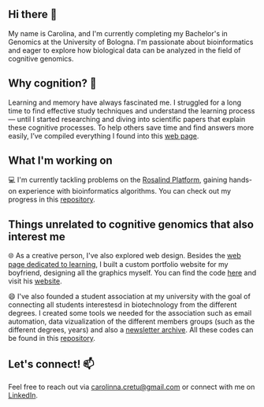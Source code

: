 ## Hi there 👋

My name is Carolina, and I'm currently completing my Bachelor's in Genomics at the University of Bologna. I'm passionate about bioinformatics and eager to explore how biological data can be analyzed in the field of cognitive genomics.

## Why cognition? 🧠

Learning and memory have always fascinated me. I struggled for a long time to find effective study techniques and understand the learning process— until I started researching and diving into scientific papers that explain these cognitive processes. To help others save time and find answers more easily, I’ve compiled everything I found into this [web page](). 

## What I'm working on

💻 I'm currently tackling problems on the [Rosalind Platform](https://rosalind.info/about/), gaining hands-on experience with bioinformatics algorithms. You can check out my progress in this [repository](https://github.com/CarolinaCretu/rosalind_solutions).

## Things unrelated to cognitive genomics that also interest me 
🌐 As a creative person, I've also explored web design. Besides the [web page dedicated to learning](), I built a custom portfolio website for my boyfriend, designing all the graphics myself. You can find the code [here](https://github.com/CarolinaCretu/Website---Nicolo-Bramante) and visit his [website](https://nicolobramante.com/).

😄 I've also founded a student association at my university with the goal of connecting all students interestesd in biotechnology from the different degrees. I created some tools we needed for the association such as email automation, data vizualization of the different members groups (such as the different degrees, years) and also a [newsletter archive](https://carolinacretu.github.io/student_association/). All these codes can be found in this [repository](https://github.com/CarolinaCretu/student_association_tools).

## Let's connect! 📫

 Feel free to reach out via carolinna.cretu@gmail.com or connect with me on [LinkedIn](https://www.linkedin.com/in/carolina-cretu-1552942a2/).

